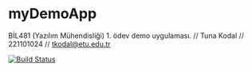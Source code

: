 # myDemoApp
BİL481 (Yazılım Mühendisliği) 1. ödev demo uygulaması.
// Tuna Kodal 
// 221101024
// tkodal@etu.edu.tr

[![Build Status](https://app.travis-ci.com/tunakodal/myDemoApp.svg?token=yEfF2zeaybgqPpoBLsmG&branch=main)](https://app.travis-ci.com/tunakodal/myDemoApp)